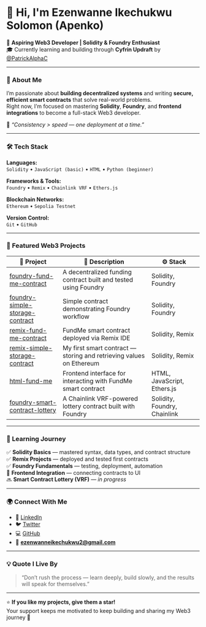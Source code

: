 # 👋 Hi, I'm Ezenwanne Ikechukwu Solomon (Apenko)

🚀 **Aspiring Web3 Developer | Solidity & Foundry Enthusiast**  
🎓 Currently learning and building through **Cyfrin Updraft** by [@PatrickAlphaC](https://twitter.com/PatrickAlphaC)

---

### 🧠 About Me  
I’m passionate about **building decentralized systems** and writing **secure, efficient smart contracts** that solve real-world problems.  
Right now, I’m focused on mastering **Solidity**, **Foundry**, and **frontend integrations** to become a full-stack Web3 developer.  

💬 *“Consistency > speed — one deployment at a time.”*

---

### 🛠️ Tech Stack  

**Languages:**  
`Solidity` • `JavaScript (basic)` • `HTML` • `Python (beginner)`

**Frameworks & Tools:**  
`Foundry` • `Remix` • `Chainlink VRF` • `Ethers.js`

**Blockchain Networks:**  
`Ethereum` • `Sepolia Testnet`

**Version Control:**  
`Git` • `GitHub`

---

### 🧩 Featured Web3 Projects  

| 🧱 Project | 📝 Description | ⚙️ Stack |
|------------|----------------|----------|
| [foundry-fund-me-contract](https://github.com/Apenko/foundry-fund-me-contract) | A decentralized funding contract built and tested using Foundry | Solidity, Foundry |
| [foundry-simple-storage-contract](https://github.com/Apenko/foundry-simple-storage-contract) | Simple contract demonstrating Foundry workflow | Solidity, Foundry |
| [remix-fund-me-contract](https://github.com/Apenko/remix-fund-me-contract) | FundMe smart contract deployed via Remix IDE | Solidity, Remix |
| [remix-simple-storage-contract](https://github.com/Apenko/remix-simple-storage-contract) | My first smart contract — storing and retrieving values on Ethereum | Solidity, Remix |
| [html-fund-me](https://github.com/Apenko/html-fund-me) | Frontend interface for interacting with FundMe smart contract | HTML, JavaScript, Ethers.js |
| [foundry-smart-contract-lottery](https://github.com/Apenko/foundry-smart-contract-lottery) | A Chainlink VRF-powered lottery contract built with Foundry | Solidity, Foundry, Chainlink |

---

### 🧭 Learning Journey  

✅ **Solidity Basics** — mastered syntax, data types, and contract structure  
✅ **Remix Projects** — deployed and tested first contracts  
✅ **Foundry Fundamentals** — testing, deployment, automation  
🔄 **Frontend Integration** — connecting contracts to UI  
🔜 **Smart Contract Lottery (VRF)** — *in progress*  

---

### 🌍 Connect With Me  

- 💼 [LinkedIn](https://www.linkedin.com/in/ezenwanne-ikechukwu-solomon-880a80345)  
- 🐦 [Twitter](https://twitter.com/Apenko2)  
- 💻 [GitHub](https://github.com/Apenko)  
- 📧 **ezenwanneikechukwu2@gmail.com**

---

### 💡 Quote I Live By  

> “Don’t rush the process — learn deeply, build slowly, and the results will speak for themselves.”

---

⭐ **If you like my projects, give them a star!**  
Your support keeps me motivated to keep building and sharing my Web3 journey 💪

